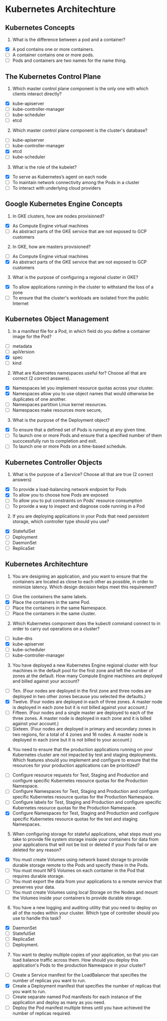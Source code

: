 # Kubernetes Architechture

## Kubernetes Concepts

1. What is the difference between a pod and a container?

- [X] A pod contains one or more containers.
- [ ] A container contains one or more pods.
- [ ] Pods and containers are two names for the name thing.

## The Kubernetes Control Plane

1. Which master control plane component is the only one with which clients interact directly?

- [X] kube-apiserver
- [ ] kube-controller-manager
- [ ] kube-scheduler
- [ ] etcd

2. Which master control plane component is the cluster's database?

- [ ] kube-apiserver
- [ ] kube-controller-manager
- [X] etcd
- [ ] kube-scheduler

3. What is the role of the kubelet?

- [X] To serve as Kubernetes’s agent on each node
- [ ] To maintain network connectivity among the Pods in a cluster
- [ ] To interact with underlying cloud providers

## Google Kubernetes Engine Concepts

1. In GKE clusters, how are nodes provisioned?

- [X] As Compute Engine virtual machines
- [ ] As abstract parts of the GKE service that are not exposed to GCP customers

2. In GKE, how are masters provisioned?

- [ ] As Compute Engine virtual machines
- [X] As abstract parts of the GKE service that are not exposed to GCP customers

3. What is the purpose of configuring a regional cluster in GKE?

- [X] To allow applications running in the cluster to withstand the loss of a zone
- [ ] To ensure that the cluster's workloads are isolated from the public Internet

## Kubernetes Object Management

1. In a manifest file for a Pod, in which field do you define a container image for the Pod?

- [ ] metadata
- [ ] apiVersion
- [X] spec
- [ ] kind

2. What are Kubernetes namespaces useful for? Choose all that are correct (2 correct answers).

- [X] Namespaces let you implement resource quotas across your cluster.
- [X] Namespaces allow you to use object names that would otherwise be duplicates of one another.
- [ ] Namespaces partition Linux kernel resources.
- [ ] Namespaces make resources more secure,

3. What is the purpose of the Deployment object?

- [X] To ensure that a defined set of Pods is running at any given time.
- [ ] To launch one or more Pods and ensure that a specified number of them succcessfully run to completion and exit.
- [ ] To launch one or more Pods on a time-based schedule.

## Kubernetes Controller Objects

1. What is the purpose of a Service? Choose all that are true (2 correct answers)

- [X] To provide a load-balancing network endpoint for Pods
- [X] To allow you to choose how Pods are exposed
- [ ] To allow you to put constraints on Pods' resource consumption
- [ ] To provide a way to inspect and diagnose code running in a Pod

2. If you are deploying applications in your Pods that need persistent storage, which controller type should you use?

- [X] StatefulSet
- [ ] Deployment
- [ ] DaemonSet
- [ ] ReplicaSet

## Kubernetes Architechture

1. You are designing an application, and you want to ensure that the containers are located as close to each other as possible, in order to minimize latency. Which design decision helps meet this requirement?

- [ ] Give the containers the same labels.
- [X] Place the containers in the same Pod.
- [ ] Place the containers in the same Namespace.
- [ ] Place the containers in the same cluster.

2. Which Kubernetes component does the kubectl command connect to in order to carry out operations on a cluster?

- [ ] kube-dns
- [X] kube-apiserver
- [ ] kube-scheduler
- [ ] kube-controller-manager

3. You have deployed a new Kubernetes Engine regional cluster with four machines in the default pool for the first zone and left the number of zones at the default. How many Compute Engine machines are deployed and billed against your account?

- [ ] Ten. (Four nodes are deployed in the first zone and three nodes are deployed in two other zones because you selected the defaults.)
- [X] Twelve. (Four nodes are deployed in each of three zones.  A master node is deployed in each zone but it is not billed against your account.)
- [ ] Fifteen. (Four nodes and a single master are deployed to each of the three zones.  A master node is deployed in each zone and it is billed against your account.)
- [ ] Sixteen. (Four nodes are deployed in primary and secondary zones in two regions, for a total of 4 zones and 16 nodes.  A master node is deployed in each zone but it is not billed to your account.)

4. You need to ensure that the production applications running on your Kubernetes cluster are not impacted by test and staging deployments.  Which features should you implement and configure to ensure that the resources for your production applications can be prioritized?

- [ ] Configure resource requests for Test, Staging and Production and configure specific Kubernetes resource quotas for the Production Namespace.
- [ ] Configure Namespaces for Test, Staging and Production and configure specific Kubernetes resource quotas for the Production Namespace.
- [ ] Configure labels for Test, Staging and Production and configure specific Kubernetes resource quotas for the Production Namespace.
- [X] Configure Namespaces for Test, Staging and Production and configure specific Kubernetes resource quotas for the test and staging Namespaces.

5. When configuring storage for stateful applications, what steps must you take to provide file system storage inside your containers for data from your applications that will not be lost or deleted if your Pods fail or are deleted for any reason?

- [X] You must create Volumes using network based storage to provide durable storage remote to the Pods and specify these in the Pods.
- [ ] You must mount NFS Volumes on each container in the Pod that requires durable storage.
- [ ] You must export the data from your applications to a remote service that preserves your data.
- [ ] You must create Volumes using local Storage on the Nodes and mount the Volumes inside your containers to provide durable storage.

6. You have a new logging and auditing utility that you need to deploy on all of the nodes within your cluster.  Which type of controller should you use to handle this task?

- [X] DaemonSet
- [ ] StatefulSet
- [ ] ReplicaSet
- [ ] Deployment.

7. You want to deploy multiple copies of your application, so that you can load balance traffic across them.  How should you deploy this application's Pods to the production Namespace in your cluster?

- [ ] Create a Service manifest for the LoadBalancer that specifies the number of replicas you want to run.
- [X] Create a Deployment manifest that specifies the number of replicas that you want to run.
- [ ] Create separate named Pod manifests for each instance of the application and deploy as many as you need.
- [ ] Deploy the Pod manifest multiple times until you have achieved the number of replicas required.
